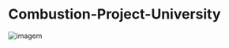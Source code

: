 # Combustion-Project-University

![imagem](https://github.com/HugoA45/Combustion-Project---University/assets/146665478/7f2743a1-342a-4b62-9ed5-4a98cf7f9f8a)
